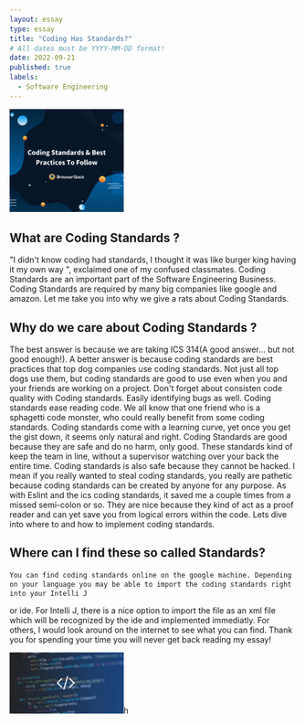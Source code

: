 ```yaml
---
layout: essay
type: essay
title: "Coding Has Standards?"
# All dates must be YYYY-MM-DD format!
date: 2022-09-21
published: true
labels:
  - Software Engineering
---
```


<img width="200px" class="rounded float-start pe-4" src="../img/Coding-Standards-Best-Practices-To-Follow.png">


## What are Coding Standards ? 
"I didn't know coding had standards, I thought it was like burger king having it my own way ", exclaimed one of my confused classmates. 
Coding Standards are an important part of the Software Engineering Business. Coding Standards are required by many big companies like google and amazon. 
Let me take you into why we give a rats about Coding Standards. 

## Why do we care about Coding Standards ?
The best answer is because we are taking ICS 314(A good answer... but not good enough!). A better answer is because coding standards are best practices 
that top dog companies use coding standards. Not just all top dogs use them, but coding standards are good to use even when you and your friends are
working on a project. Don't forget about consisten code quality with Coding standards. Easily identifying bugs as well. Coding standards ease reading code. We all know that one friend who is a sphagetti code monster, who could really benefit from 
some coding standards. Coding standards come with a learning curve, yet once you get the gist down, it seems only natural and right. Coding Standards are 
good because they are safe and do no harm, only good. These standards kind of keep the team in line, without a supervisor watching over your back the entire
time. Coding standards is also safe because they cannot be hacked. I mean if you really wanted to steal coding standards, you really are pathetic because 
coding standards can be created by anyone for any purpose. As with Eslint and the ics coding standards, it saved me a couple times from a missed semi-colon 
or so. They are nice because they kind of act as a proof reader and can yet save you from logical errors within the code. Lets dive into where to and how 
to implement coding standards. 

## Where can I find these so called Standards?
	You can find coding standards online on the google machine. Depending on your language you may be able to import the coding standards right into your Intelli J 
  or ide. For Intelli J, there is a nice option to import the file as an xml file which will be recognized by the ide and implemented immediatly. For others, I would look around on the internet to see what you can find. Thank you for spending your time you will never get back reading my essay! 
  
<img width="200px" class="rounded float-start pe-4" src="../img/20181002_WhyCodingStandardsMatter.png">h 
	
